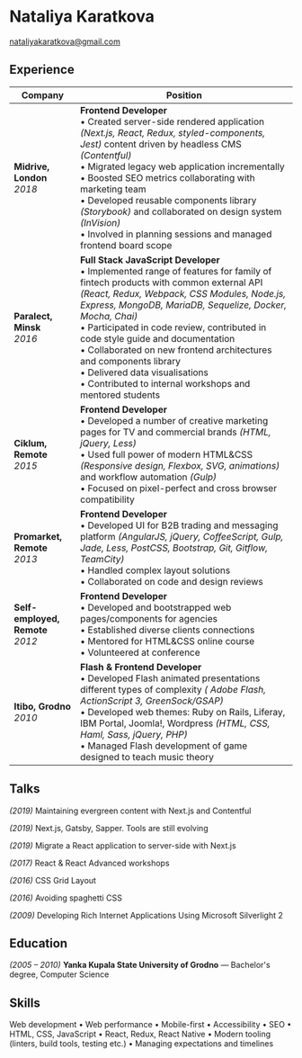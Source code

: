 # Nataliya Karatkova
nataliyakaratkova@gmail.com

## Experience

| Company | Position |
| --- | --- |
| **Midrive, London** <br> *2018* | **Frontend Developer** <br> • Created server-side rendered application *(Next.js, React, Redux, styled-components, Jest)* content driven by headless CMS *(Contentful)* <br> • Migrated legacy web application incrementally <br> • Boosted SEO metrics collaborating with marketing team <br> • Developed reusable components library *(Storybook)* and collaborated on design system *(InVision)*<br> • Involved in planning sessions and managed frontend board scope |
| **Paralect, Minsk** <br> *2016* | **Full Stack JavaScript Developer** <br> • Implemented range of features for family of fintech products with common external API *(React, Redux, Webpack, CSS Modules, Node.js, Express, MongoDB, MariaDB, Sequelize, Docker, Mocha, Chai)* <br> • Participated in code review, contributed in code style guide and documentation <br> • Collaborated on new frontend architectures and components library <br> • Delivered data visualisations <br> • Contributed to internal workshops and mentored students |
| **Ciklum, Remote** <br> *2015* | **Frontend Developer** <br> • Developed a number of creative marketing pages for TV and commercial brands *(HTML, jQuery, Less)* <br> • Used full power of modern HTML&CSS *(Responsive design, Flexbox, SVG, animations)* and workflow automation *(Gulp)* <br> • Focused on pixel-perfect and cross browser compatibility |
| **Promarket, Remote** <br> *2013* | **Frontend Developer** <br> • Developed UI for B2B trading and messaging platform *(AngularJS, jQuery, CoffeeScript, Gulp, Jade, Less, PostCSS, Bootstrap, Git, Gitflow, TeamCity)* <br> • Handled complex layout solutions <br> • Collaborated on code and design reviews |
| **Self-employed, Remote** <br> *2012* | **Frontend Developer** <br> • Developed and bootstrapped web pages/components for agencies <br> • Established diverse clients connections <br> • Mentored for HTML&CSS online course <br> • Volunteered at conference |
| **Itibo, Grodno** <br> *2010* | **Flash & Frontend Developer** <br> • Developed Flash animated presentations different types of complexity *( Adobe Flash, ActionScript 3, GreenSock/GSAP)* <br> • Developed web themes: Ruby on Rails, Liferay, IBM Portal, Joomla!, Wordpress *(HTML, CSS, Haml, Sass, jQuery, PHP)* <br> • Managed Flash development of game designed to teach music theory |

## Talks
*(2019)* Maintaining evergreen content with Next.js and Contentful

*(2019)* Next.js, Gatsby, Sapper. Tools are still evolving

*(2019)* Migrate a React application to server-side with Next.js

*(2017)* React & React Advanced workshops

*(2016)* CSS Grid Layout

*(2016)* Avoiding spaghetti CSS

*(2009)* Developing Rich Internet Applications Using Microsoft Silverlight 2

## Education

*(2005 – 2010)* **Yanka Kupala State University of Grodno** — Bachelor's degree, Computer Science

## Skills

Web development • Web performance • Mobile-first • Accessibility • SEO • HTML, CSS, JavaScript • React, Redux, React Native • Modern tooling (linters, build tools, testing etc.) • Managing expectations and timelines
